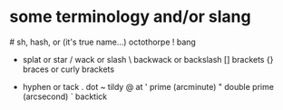 # some terminology and/or slang

\# sh, hash, or (it's true name...) octothorpe
! bang
* splat or star
/ wack or slash
\ backwack or backslash
[] brackets
{} braces or curly brackets
- hyphen or tack
. dot
~ tildy
@ at
' prime (arcminute)
" double prime (arcsecond)
` backtick


